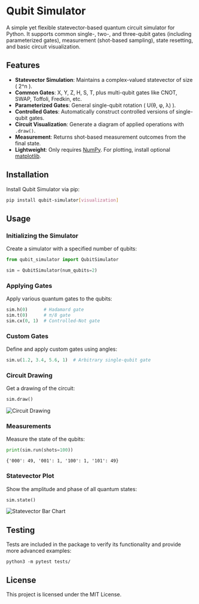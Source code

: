 # Qubit Simulator

A simple yet flexible statevector-based quantum circuit simulator for Python. It supports common single-, two-, and three-qubit gates (including parameterized gates), measurement (shot-based sampling), state resetting, and basic circuit visualization.

## Features

- **Statevector Simulation**: Maintains a complex-valued statevector of size ( 2^n ).
- **Common Gates**: X, Y, Z, H, S, T, plus multi-qubit gates like CNOT, SWAP, Toffoli, Fredkin, etc.
- **Parameterized Gates**: General single-qubit rotation ( U(θ, φ, λ) ).
- **Controlled Gates**: Automatically construct controlled versions of single-qubit gates.
- **Circuit Visualization**: Generate a diagram of applied operations with `.draw()`.
- **Measurement**: Returns shot-based measurement outcomes from the final state.
- **Lightweight**: Only requires [NumPy](https://numpy.org). For plotting, install optional [matplotlib](https://matplotlib.org).

## Installation

Install Qubit Simulator via pip:

```bash
pip install qubit-simulator[visualization]
```

## Usage

### Initializing the Simulator

Create a simulator with a specified number of qubits:

```python
from qubit_simulator import QubitSimulator

sim = QubitSimulator(num_qubits=2)
```

### Applying Gates

Apply various quantum gates to the qubits:

```python
sim.h(0)      # Hadamard gate
sim.t(0)      # π/8 gate
sim.cx(0, 1)  # Controlled-Not gate
```

### Custom Gates

Define and apply custom gates using angles:

```python
sim.u(1.2, 3.4, 5.6, 1)  # Arbitrary single-qubit gate
```

### Circuit Drawing

Get a drawing of the circuit:

```python
sim.draw()
```

![Circuit Drawing](https://github.com/user-attachments/assets/2e6dbbc3-39e0-4d4f-8c43-c6f2ba83e121)

### Measurements

Measure the state of the qubits:

```python
print(sim.run(shots=100))
```

```plaintext
{'000': 49, '001': 1, '100': 1, '101': 49}
```

### Statevector Plot

Show the amplitude and phase of all quantum states:

```python
sim.state()
```

![Statevector Bar Chart](https://github.com/user-attachments/assets/f883b77f-1dc5-4236-8aed-0d67f8305e12)

## Testing

Tests are included in the package to verify its functionality and provide more advanced examples:

```shell
python3 -m pytest tests/
```

## License

This project is licensed under the MIT License.
